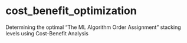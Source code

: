 # cost_benefit_optimization
Determining the optimal “The ML Algorithm Order Assignment” stacking levels using Cost-Benefit Analysis
